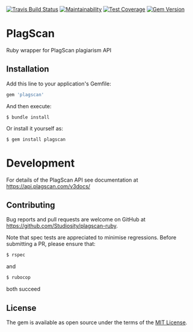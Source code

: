 [![Travis Build Status](http://img.shields.io/travis/Studiosity/plagscan.svg?style=flat)](https://travis-ci.org/Studiosity/plagscan)
[![Maintainability](https://api.codeclimate.com/v1/badges/43ec9575fe4727b96adb/maintainability)](https://codeclimate.com/github/Studiosity/plagscan-ruby/maintainability)
[![Test Coverage](https://api.codeclimate.com/v1/badges/43ec9575fe4727b96adb/test_coverage)](https://codeclimate.com/github/Studiosity/plagscan-ruby/test_coverage)
[![Gem Version](http://img.shields.io/gem/v/plagscan.svg?style=flat)](http://rubygems.org/gems/plagscan)

# PlagScan

Ruby wrapper for PlagScan plagiarism API

## Installation

Add this line to your application's Gemfile:

```ruby
gem 'plagscan'
```

And then execute:

    $ bundle install

Or install it yourself as:

    $ gem install plagscan


# Development

For details of the PlagScan API see documentation at https://api.plagscan.com/v3docs/


## Contributing

Bug reports and pull requests are welcome on GitHub at https://github.com/Studiosity/plagscan-ruby.

Note that spec tests are appreciated to minimise regressions.
Before submitting a PR, please ensure that:
 
```bash
$ rspec
```
and

```bash
$ rubocop
```
both succeed 


## License

The gem is available as open source under the terms of the [MIT License](http://opensource.org/licenses/MIT).

